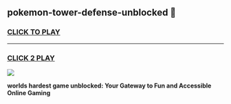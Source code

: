 
## pokemon-tower-defense-unblocked 👋
<h3>
<a href="https://premium.freeplayer.one?title=pokemon-tower-defense-unblocked&ref=14F">CLICK TO PLAY</a></h3>
<hr>

<h3>
<a href="https://premium.freeplayer.one?title=pokemon-tower-defense-unblocked&ref=14F">CLICK 2 PLAY</a>
  
</h3>

<a href="https://premium.freeplayer.one?title=pokemon-tower-defense-unblocked&ref=12F/"><img src="https://clearcache.store/games.png"></a>


**worlds hardest game unblocked: Your Gateway to Fun and Accessible Online Gaming**
